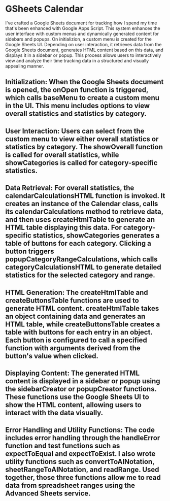 # GSheets Calendar

I've crafted a Google Sheets document for tracking how I spend my time that's been enhanced with Google Apps Script. This system enhances the user interface with custom menus and dynamically generated content for sidebars and popups. On initializion, a custom menu is created for the Google Sheets UI. Depending on user interaction, it retrieves data from the Google Sheets document, generates HTML content based on this data, and displays it in a sidebar or popup. This process allows users to interactively view and analyze their time tracking data in a structured and visually appealing manner.

## Initialization: When the Google Sheets document is opened, the onOpen function is triggered, which calls baseMenu to create a custom menu in the UI. This menu includes options to view overall statistics and statistics by category.

## User Interaction: Users can select from the custom menu to view either overall statistics or statistics by category. The showOverall function is called for overall statistics, while showCategories is called for category-specific statistics.

## Data Retrieval: For overall statistics, the calendarCalculationsHTML function is invoked. It creates an instance of the Calendar class, calls its calendarCalculations method to retrieve data, and then uses createHtmlTable to generate an HTML table displaying this data. For category-specific statistics, showCategories generates a table of buttons for each category. Clicking a button triggers popupCategoryRangeCalculations, which calls categoryCalculationsHTML to generate detailed statistics for the selected category and range.

## HTML Generation: The createHtmlTable and createButtonsTable functions are used to generate HTML content. createHtmlTable takes an object containing data and generates an HTML table, while createButtonsTable creates a table with buttons for each entry in an object. Each button is configured to call a specified function with arguments derived from the button's value when clicked.

## Displaying Content: The generated HTML content is displayed in a sidebar or popup using the sidebarCreator or popupCreator functions. These functions use the Google Sheets UI to show the HTML content, allowing users to interact with the data visually.

## Error Handling and Utility Functions: The code includes error handling through the handleError function and test functions such as expectToEqual and expectToExist. I also wrote utility functions such as convertToAlNotation, sheetRangeToAlNotation, and readRange. Used together, those three functions allow me to read data from spreadsheet ranges using the Advanced Sheets service. 

